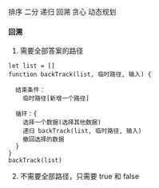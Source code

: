 排序
二分
递归
回溯
贪心
动态规划

#### 回溯
1. 需要全部答案的路径
```
let list = []
function backTrack(list, 临时路径, 输入) {
  
  结束条件：
    临时路径[新增一个路径]

  循环：{
    选择一个数据(选择其他数据)
    递归 backTrack(list, 临时路径, 输入)
    撤回选择的数据
  }
}
backTrack(list)

```

2. 不需要全部路径，只需要 true 和 false